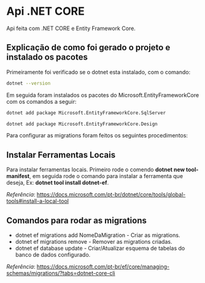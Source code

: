 # Api .NET CORE

Api feita com .NET CORE e Entity Framework Core.

## Explicação de como foi gerado o projeto e instalado os pacotes

Primeiramente foi verificado se o dotnet esta instalado, com o comando:

```sh
dotnet --version
```

Em seguida foram instalados os pacotes do Microsoft.EntityFrameworkCore com os comandos a seguir:

```sh
dotnet add package Microsoft.EntityFrameworkCore.SqlServer
```

```sh
dotnet add package Microsoft.EntityFrameworkCore.Design
```

Para configurar as migrations foram feitos os seguintes procedimentos:

## Instalar Ferramentas Locais

Para instalar ferramentas locais.
Primeiro rode o comendo **dotnet new tool-manifest**, em seguida rode o comando para instalar a ferramenta que deseja, Ex: **dotnet tool install dotnet-ef**.

_Referência_: https://docs.microsoft.com/pt-br/dotnet/core/tools/global-tools#install-a-local-tool

## Comandos para rodar as migrations

- dotnet ef migrations add NomeDaMigration - Criar as migrations.
- dotnet ef migrations remove - Remover as migrations criadas.
- dotnet ef database update - Criar/Atualizar esquema de tabelas do banco de dados configurado.

_Referência_: https://docs.microsoft.com/pt-br/ef/core/managing-schemas/migrations/?tabs=dotnet-core-cli

